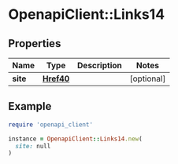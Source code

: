 # OpenapiClient::Links14

## Properties

| Name | Type | Description | Notes |
| ---- | ---- | ----------- | ----- |
| **site** | [**Href40**](Href40.md) |  | [optional] |

## Example

```ruby
require 'openapi_client'

instance = OpenapiClient::Links14.new(
  site: null
)
```

